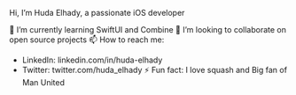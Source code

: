 Hi, I’m Huda Elhady, a passionate iOS developer 

 🌱 I’m currently learning SwiftUI and Combine
 👯 I’m looking to collaborate on open source projects
 📫 How to reach me: 
   * LinkedIn: linkedin.com/in/huda-elhady
   * Twitter: twitter.com/huda_elhady
 ⚡ Fun fact: I love squash and Big fan of Man United 
